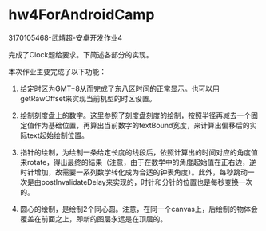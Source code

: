 # hw4ForAndroidCamp

3170105468-武靖超-安卓开发作业4



完成了Clock题给要求。下简述各部分的实现。

本次作业主要完成了以下功能：

1. 给定时区为GMT+8从而完成了东八区时间的正常显示。也可以用getRawOffset来实现当前机型的时区设置。

2. 绘制刻度盘上的数字。这里参照了刻度盘刻度的绘制，按照半径再减去一个固定值作为基础位置，再算出当前数字的textBound宽度，来计算出偏移后的实际text起始绘制位置。
3. 指针的绘制，为绘制一条给定长度的线段后，依照计算出的时间对应的角度值来rotate，得出最终的结果（注意，由于在数学中的角度起始值在正右边，逆时针增加，故需要一系列数学转化成为合适的钟表角度）。此外，每秒跳动一次是由postInvalidateDelay来实现的，时针和分针的位置也是每秒变换一次的。
4. 圆心的绘制，是绘制2个同心圆。注意，在同一个canvas上，后绘制的物体会覆盖在前面之上，即新的图层永远是在顶层的。
